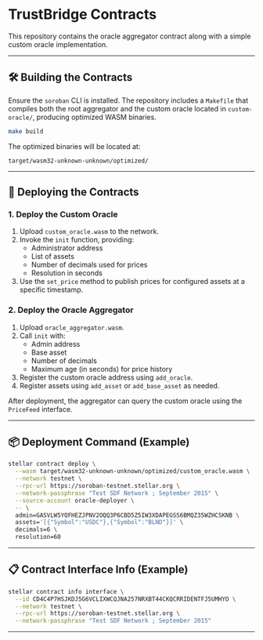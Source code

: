 # TrustBridge Contracts

This repository contains the oracle aggregator contract along with a simple custom oracle implementation.

---

## 🛠️ Building the Contracts

Ensure the `soroban` CLI is installed. The repository includes a `Makefile` that compiles both the root aggregator and the custom oracle located in `custom-oracle/`, producing optimized WASM binaries.

```bash
make build
```

The optimized binaries will be located at:

```
target/wasm32-unknown-unknown/optimized/
```

---

## 🚀 Deploying the Contracts

### 1. **Deploy the Custom Oracle**

1. Upload `custom_oracle.wasm` to the network.
2. Invoke the `init` function, providing:
   - Administrator address
   - List of assets
   - Number of decimals used for prices
   - Resolution in seconds
3. Use the `set_price` method to publish prices for configured assets at a specific timestamp.

### 2. **Deploy the Oracle Aggregator**

1. Upload `oracle_aggregator.wasm`.
2. Call `init` with:
   - Admin address
   - Base asset
   - Number of decimals
   - Maximum age (in seconds) for price history
3. Register the custom oracle address using `add_oracle`.
4. Register assets using `add_asset` or `add_base_asset` as needed.

After deployment, the aggregator can query the custom oracle using the `PriceFeed` interface.

---

## 📦 Deployment Command (Example)

```bash
stellar contract deploy \
  --wasm target/wasm32-unknown-unknown/optimized/custom_oracle.wasm \
  --network testnet \
  --rpc-url https://soroban-testnet.stellar.org \
  --network-passphrase "Test SDF Network ; September 2015" \
  --source-account oracle-deployer \
  -- \
  admin=GASVLW5YQFHEZJPNV2OQQ3P6CBD5Z5IW3XDAPEGSS6BMQZ35WZHCSKNB \
  assets='[{"Symbol":"USDC"},{"Symbol":"BLND"}]' \
  decimals=6 \
  resolution=60
```

---

## 📋 Contract Interface Info (Example)

```bash
stellar contract info interface \
  --id CD4C4P7HSJKDJ5G6VCLIXWCQJNA257NRXBT44CKQCRRIDENTFJ5UMHYO \
  --network testnet \
  --rpc-url https://soroban-testnet.stellar.org \
  --network-passphrase "Test SDF Network ; September 2015"
```

---
